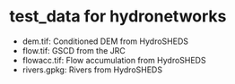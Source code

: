 # test_data for hydronetworks

 - dem.tif: Conditioned DEM from HydroSHEDS
 - flow.tif: GSCD from the JRC
 - flowacc.tif: Flow accumulation from HydroSHEDS
 - rivers.gpkg: Rivers from HydroSHEDS